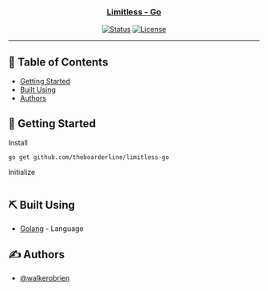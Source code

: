 <p align="center">
  <a href="" rel="noopener">
</p>

<h3 align="center">Limitless - Go</h3>

<div align="center">

[![Status](https://img.shields.io/badge/status-active-success.svg)]()
[![License](https://img.shields.io/badge/license-MIT-blue.svg)](/LICENSE)


</div>

---


## 📝 Table of Contents

- [Getting Started](#getting_started)
- [Built Using](#built_using)
- [Authors](#authors)

## 🏁 Getting Started <a name = "getting_started"></a>

Install
```
go get github.com/theboarderline/limitless-go
```

Initialize
```
```

## ⛏️ Built Using <a name = "built_using"></a>

- [Golang](https://golang.org/) - Language

## ✍️ Authors <a name = "authors"></a>

- [@walkerobrien](https://github.com/walkerobrien)

